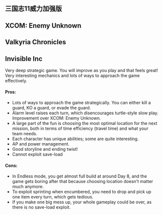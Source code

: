 ## 三国志11威力加强版

## XCOM: Enemy Unknown

## Valkyria Chronicles

## Invisible Inc
Very deep strategic game. You will improve as you play and that feels great! Very interesting mechanics and lots of ways to approach the game effectively.

#### Pros:
- Lots of ways to approach the game strategically. You can either kill a guard, KO a guard, or evade the guard.
- Alarm level raises each turn, which disencourages turtle-style slow play. Improvement over XCOM: Enemy Unknown.
- A large part of the fun is choosing the most optimal location for the next mission, both in terms of time efficiency (travel time) and what your team needs.
- Each character has unique abilities; some are quite interesting.
- AP and power management.
- Good storyline and ending twist!
- Cannot exploit save-load

#### Cons:
- In Endless mode, you get almost full build at around Day 8, and the game gets boring after that because choosing location doesn't matter much anymore.
- To exploit sprinting when encumbered, you need to drop and pick up one item every turn, which gets tedious.
- If you make one big mess up, your whole gameplay could be over, as there is no save-load exploit.